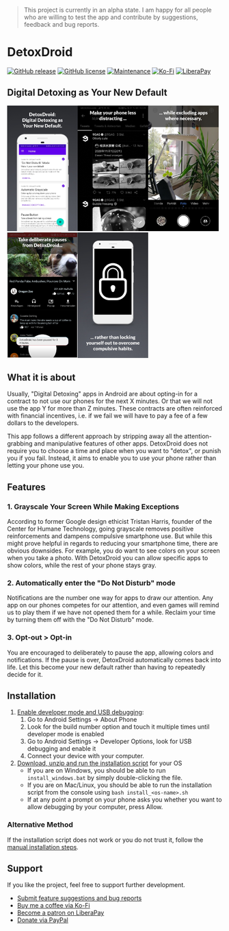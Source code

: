 > This project is currently in an alpha state. I am happy for all people who are willing to test the app and contribute by suggestions, feedback and bug reports.

# DetoxDroid

[![GitHub release](https://img.shields.io/github/release/flxapps/DetoxDroid.svg)](https://github.com/flxapps/DetoxDroid/releases/) [![GitHub license](https://img.shields.io/github/license/flxapps/DetoxDroid.svg)](https://github.com/flxapps/DetoxDroid/blob/master/LICENSE) [![Maintenance](https://img.shields.io/badge/Maintained%3F-yes-green.svg)](https://github.com/flxapps/DetoxDroid/graphs/commit-activity) [![Ko-Fi](https://img.shields.io/static/v1?label=Buy%20me%20a%20coffee&message=3%20EUR&color=red)](https://ko-fi.com/flxapps/3) [![LiberaPay](https://img.shields.io/liberapay/receives/DetoxDroid)](https://liberapay.com/DetoxDroid) 

## Digital Detoxing as Your New Default

<img src="/fastlane/metadata/android/en-US/images/phoneScreenshots/1.jpg" width="165" /><img src="/fastlane/metadata/android/en-US/images/phoneScreenshots/2.jpg" width="165" /><img src="/fastlane/metadata/android/en-US/images/phoneScreenshots/3.jpg" width="165" /><img src="/fastlane/metadata/android/en-US/images/phoneScreenshots/4.jpg" width="165" /><img src="/fastlane/metadata/android/en-US/images/phoneScreenshots/5.jpg" width="165" />

## What it is about

Usually, "Digital Detoxing" apps in Android are about opting-in for a contract to not use our phones for the next X minutes. Or that we will not use the app Y for more than Z minutes. These contracts are often reinforced with financial incentives, i.e. if we fail we will have to pay a fee of a few dollars to the developers.

This app follows a different approach by stripping away all the attention-grabbing and manipulative features of other apps. DetoxDroid does not require you to choose a time and place when you want to "detox", or punish you if you fail. Instead, it aims to enable you to use your phone rather than letting your phone use you.

## Features

### 1. Grayscale Your Screen While Making Exceptions
According to former Google design ethicist Tristan Harris, founder of the Center for Humane Technology, going grayscale removes positive reinforcements and dampens compulsive smartphone use. But while this might prove helpful in regards to reducing your smartphone time, there are obvious downsides. For example, you do want to see colors on your screen when you take a photo. With DetoxDroid you can allow specific apps to show colors, while the rest of your phone stays gray.

### 2. Automatically enter the "Do Not Disturb" mode
Notifications are the number one way for apps to draw our attention. Any app on our phones competes for our attention, and even games will remind us to play them if we have not opened them for a while. Reclaim your time by turning them off with the "Do Not Disturb" mode.

### 3. Opt-out > Opt-in
You are encouraged to deliberately to pause the app, allowing colors and notifications. If the pause is over, DetoxDroid automatically comes back into life. Let this become your new default rather than having to repeatedly decide for it.

## Installation
1. [Enable developer mode and USB debugging](https://www.youtube.com/watch?v=0usgePpr8_Y):
    1. Go to Android Settings → About Phone
    2. Look for the build number option and touch it multiple times until developer mode is enabled
    3. Go to Android Settings → Developer Options, look for USB debugging and enable it
    4. Connect your device with your computer.
2. [Download, unzip and run the installation script](https://downgit.github.io/#/home?url=https://github.com/flxapps/DetoxDroid/tree/master/install) for your OS
    - If you are on Windows, you should be able to run `install_windows.bat` by simply double-clicking the file.
    - If you are on Mac/Linux, you should be able to run the installation script from the console using `bash install_<os-name>.sh`
    - If at any point a prompt on your phone asks you whether you want to allow debugging by your computer, press Allow.

### Alternative Method
If the installation script does not work or you do not trust it, follow the [manual installation steps](https://github.com/flxapps/DetoxDroid/wiki/Manual-Installation).

## Support
If you like the project, feel free to support further development.
- [Submit feature suggestions and bug reports](https://github.com/flxapps/DetoxDroid/issues/new)
- [Buy me a coffee via Ko-Fi](https://ko-fi.com/flxapps)
- [Become a patron on LiberaPay](https://liberapay.com/DetoxDroid/donate)
- [Donate via PayPal](https://www.paypal.com/donate/?cmd=_s-xclick&hosted_button_id=K6T2HPXE7HQBG)
